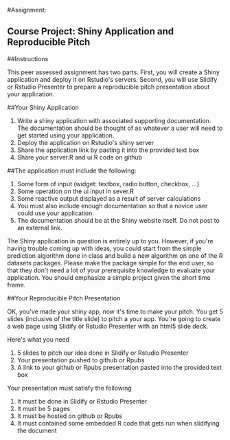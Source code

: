 #Assignment: 
## Course Project: Shiny Application and Reproducible Pitch

##Instructions

This peer assessed assignment has two parts. First, you will create a Shiny application and deploy it on Rstudio's servers. Second, you will use Slidify or Rstudio Presenter to prepare a reproducible pitch presentation about your application.

##Your Shiny Application
   
   1. Write a shiny application with associated supporting documentation. The documentation should be thought of as whatever a user will need to get started using your application.
   2. Deploy the application on Rstudio's shiny server
   3. Share the application link by pasting it into the provided text box
   4. Share your server.R and ui.R code on github

##The application must include the following:

   1. Some form of input (widget: textbox, radio button, checkbox, ...)
   2. Some operation on the ui input in sever.R
   3. Some reactive output displayed as a result of server calculations
   4. You must also include enough documentation so that a novice user could use your application.
   5. The documentation should be at the Shiny website itself. Do not post to an external link.

The Shiny application in question is entirely up to you. However, if you're having trouble coming up with ideas, you could start from the simple prediction algorithm done in class and build a new algorithm on one of the R datasets packages. Please make the package simple for the end user, so that they don't need a lot of your prerequisite knowledge to evaluate your application. You should emphasize a simple project given the short time frame.

##Your Reproducible Pitch Presentation

OK, you've made your shiny app, now it's time to make your pitch. You get 5 slides (inclusive of the title slide) to pitch a your app. You're going to create a web page using Slidify or Rstudio Presenter with an html5 slide deck.

Here's what you need

   1. 5 slides to pitch our idea done in Slidify or Rstudio Presenter
   2. Your presentation pushed to github or Rpubs
   3. A link to your github or Rpubs presentation pasted into the provided text box

Your presentation must satisfy the following

   1. It must be done in Slidify or Rstudio Presenter
   2. It must be 5 pages
   3. It must be hosted on github or Rpubs
   4. It must contained some embedded R code that gets run when slidifying the document
